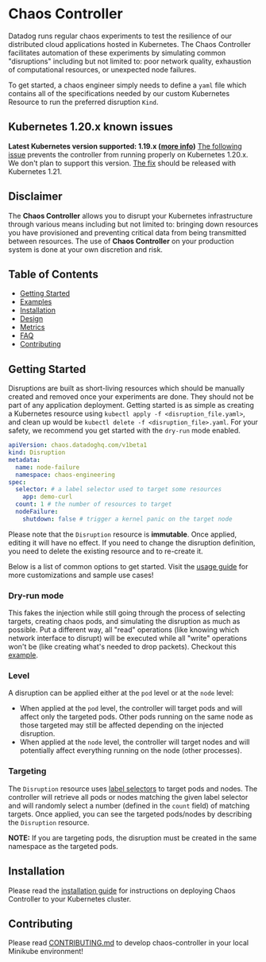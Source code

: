 # Chaos Controller

Datadog runs regular chaos experiments to test the resilience of our distributed cloud applications hosted in Kubernetes. The Chaos Controller facilitates automation of these experiments by simulating common "disruptions" including but not limited to: poor network quality, exhaustion of computational resources, or unexpected node failures.

To get started, a chaos engineer simply needs to define a `yaml` file which contains all of the specifications needed by our custom Kubernetes Resource to run the preferred disruption `Kind`.

## Kubernetes 1.20.x known issues

**Latest Kubernetes version supported: 1.19.x ([more info](#kubernetes-120x-known-issues))**
[The following issue](https://github.com/kubernetes/kubernetes/issues/97288) prevents the controller from running properly on Kubernetes 1.20.x. We don't plan to support this version. [The fix](https://github.com/kubernetes/kubernetes/pull/97980) should be released with Kubernetes 1.21.

## Disclaimer

The **Chaos Controller** allows you to disrupt your Kubernetes infrastructure through various means including but not limited to: bringing down resources you have provisioned and preventing critical data from being transmitted between resources. The use of **Chaos Controller** on your production system is done at your own discretion and risk.

## Table of Contents

* [Getting Started](#getting-started)
* [Examples](#examples)
* [Installation](#installation)
* [Design](docs/design.md)
* [Metrics](docs/metrics.md)
* [FAQ](docs/faq.md)
* [Contributing](#contributing)

## Getting Started

Disruptions are built as short-living resources which should be manually created and removed once your experiments are done. They should not be part of any application deployment. Getting started is as simple as creating a Kubernetes resource using `kubectl apply -f <disruption_file.yaml>`, and clean up would be `kubectl delete -f <disruption_file>.yaml`. For your safety, we recommend you get started with the `dry-run` mode enabled.

```yaml
apiVersion: chaos.datadoghq.com/v1beta1
kind: Disruption
metadata:
  name: node-failure
  namespace: chaos-engineering
spec:
  selector: # a label selector used to target some resources
    app: demo-curl
  count: 1 # the number of resources to target
  nodeFailure:
    shutdown: false # trigger a kernel panic on the target node
```

Please note that the `Disruption` resource is **immutable**. Once applied, editing it will have no effect. If you need to change the disruption definition, you need to delete the existing resource and to re-create it.

Below is a list of common options to get started. Visit the [usage guide](docs/usage.yaml) for more customizations and sample use cases!

### Dry-run mode

 This fakes the injection while still going through the process of selecting targets, creating chaos pods, and simulating the disruption as much as possible. Put a different way, all "read" operations (like knowing which network interface to disrupt) will be executed while all "write" operations won't be (like creating what's needed to drop packets). Checkout this [example](config/samples/dry_run.yaml).

### Level

A disruption can be applied either at the `pod` level or at the `node` level:

* When applied at the `pod` level, the controller will target pods and will affect only the targeted pods. Other pods running on the same node as those targeted may still be affected depending on the injected disruption.
* When applied at the `node` level, the controller will target nodes and will potentially affect everything running on the node (other processes).

### Targeting

The `Disruption` resource uses [label selectors](https://kubernetes.io/docs/concepts/overview/working-with-objects/labels/) to target pods and nodes. The controller will retrieve all pods or nodes matching the given label selector and will randomly select a number (defined in the `count` field) of matching targets. Once applied, you can see the targeted pods/nodes by describing the `Disruption` resource.

**NOTE:** If you are targeting pods, the disruption must be created in the same namespace as the targeted pods.

## Installation

Please read the [installation guide](docs/installation.md) for instructions on deploying Chaos Controller to your Kubernetes cluster.

## Contributing

Please read [CONTRIBUTING.md](CONTRIBUTING.md) to develop chaos-controller in your local Minikube environment!
